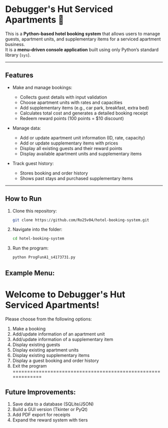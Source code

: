 # Debugger's Hut Serviced Apartments 🏨

This is a **Python-based hotel booking system** that allows users to manage guests, apartment units, and supplementary items for a serviced apartment business.  
It is a **menu-driven console application** built using only Python’s standard library (`sys`).

---

## Features

- Make and manage bookings:
  - Collects guest details with input validation
  - Choose apartment units with rates and capacities
  - Add supplementary items (e.g., car park, breakfast, extra bed)
  - Calculates total cost and generates a detailed booking receipt
  - Redeem reward points (100 points = $10 discount)

- Manage data:
  - Add or update apartment unit information (ID, rate, capacity)
  - Add or update supplementary items with prices
  - Display all existing guests and their reward points
  - Display available apartment units and supplementary items

- Track guest history:
  - Stores booking and order history
  - Shows past stays and purchased supplementary items

---

## How to Run

1. Clone this repository:
   ```bash
   git clone https://github.com/Ro25v04/hotel-booking-system.git

2. Navigate into the folder:
   ```bash
   cd hotel-booking-system
   
3. Run the program:
   ```bash
   python ProgFunA1_s4173731.py
   ```


## Example Menu:

Welcome to Debugger's Hut Serviced Apartments!
=============================================================
Please choose from the following options:
1) Make a booking
2) Add/update information of an apartment unit
3) Add/update information of a supplementary item
4) Display existing guests
5) Display existing apartment units
6) Display existing supplementary items
7) Display a guest booking and order history
0) Exit the program
=============================================================


## Future Improvements:

1. Save data to a database (SQLite/JSON)
2. Build a GUI version (Tkinter or PyQt)
3. Add PDF export for receipts
4. Expand the reward system with tiers
